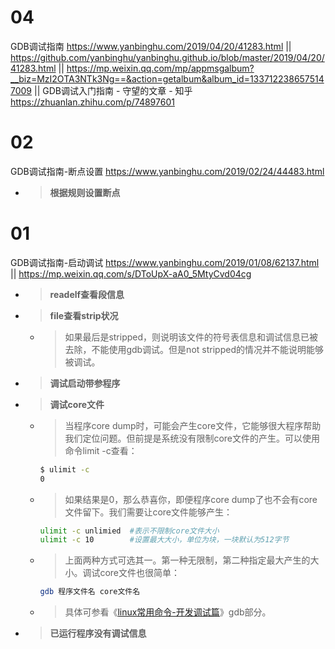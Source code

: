 
# 04

GDB调试指南 https://www.yanbinghu.com/2019/04/20/41283.html  || https://github.com/yanbinghu/yanbinghu.github.io/blob/master/2019/04/20/41283.html || https://mp.weixin.qq.com/mp/appmsgalbum?__biz=MzI2OTA3NTk3Ng==&action=getalbum&album_id=1337122386575147009 || GDB调试入门指南 - 守望的文章 - 知乎 https://zhuanlan.zhihu.com/p/74897601

# 02

GDB调试指南-断点设置 https://www.yanbinghu.com/2019/02/24/44483.html
- > **根据规则设置断点**

# 01

GDB调试指南-启动调试 https://www.yanbinghu.com/2019/01/08/62137.html || https://mp.weixin.qq.com/s/DToUpX-aA0_5MtyCvd04cg
- > **readelf查看段信息**
- > **file查看strip状况**
  * > 如果最后是stripped，则说明该文件的符号表信息和调试信息已被去除，不能使用gdb调试。但是not stripped的情况并不能说明能够被调试。
- > **调试启动带参程序**
- > **调试core文件**
  * > 当程序core dump时，可能会产生core文件，它能够很大程序帮助我们定位问题。但前提是系统没有限制core文件的产生。可以使用命令limit -c查看：
    ```sh
    $ ulimit -c
    0
    ```
  * > 如果结果是0，那么恭喜你，即便程序core dump了也不会有core文件留下。我们需要让core文件能够产生：
    ```sh
    ulimit -c unlimied  #表示不限制core文件大小
    ulimit -c 10        #设置最大大小，单位为块，一块默认为512字节
    ```
  * > 上面两种方式可选其一。第一种无限制，第二种指定最大产生的大小。调试core文件也很简单：
    ```sh
    gdb 程序文件名 core文件名
    ```
  * > 具体可参看《[linux常用命令-开发调试篇](https://www.yanbinghu.com/2018/09/26/61877.html)》gdb部分。
- > **已运行程序没有调试信息**
